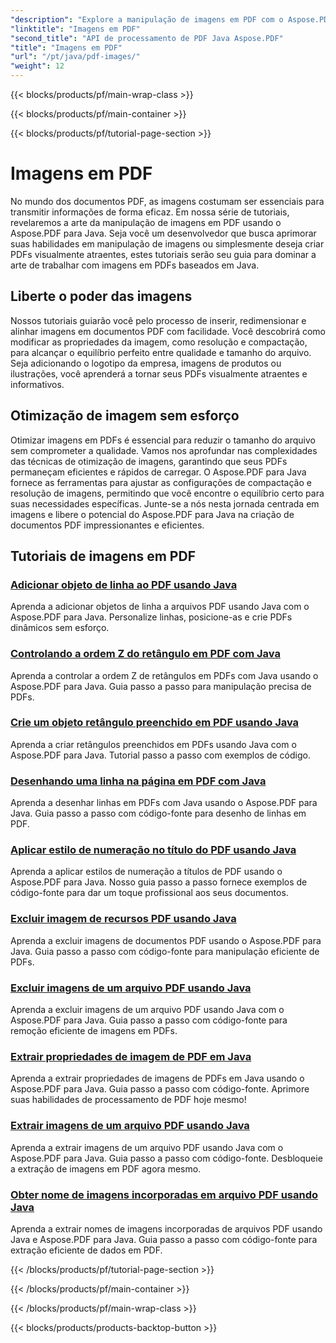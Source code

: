 ```yaml
---
"description": "Explore a manipulação de imagens em PDF com o Aspose.PDF para Java. Aprenda a inserir, modificar e otimizar imagens em PDFs sem esforço."
"linktitle": "Imagens em PDF"
"second_title": "API de processamento de PDF Java Aspose.PDF"
"title": "Imagens em PDF"
"url": "/pt/java/pdf-images/"
"weight": 12
---
```


{{< blocks/products/pf/main-wrap-class >}}

{{< blocks/products/pf/main-container >}}

{{< blocks/products/pf/tutorial-page-section >}}

# Imagens em PDF


No mundo dos documentos PDF, as imagens costumam ser essenciais para transmitir informações de forma eficaz. Em nossa série de tutoriais, revelaremos a arte da manipulação de imagens em PDF usando o Aspose.PDF para Java. Seja você um desenvolvedor que busca aprimorar suas habilidades em manipulação de imagens ou simplesmente deseja criar PDFs visualmente atraentes, estes tutoriais serão seu guia para dominar a arte de trabalhar com imagens em PDFs baseados em Java.

## Liberte o poder das imagens

Nossos tutoriais guiarão você pelo processo de inserir, redimensionar e alinhar imagens em documentos PDF com facilidade. Você descobrirá como modificar as propriedades da imagem, como resolução e compactação, para alcançar o equilíbrio perfeito entre qualidade e tamanho do arquivo. Seja adicionando o logotipo da empresa, imagens de produtos ou ilustrações, você aprenderá a tornar seus PDFs visualmente atraentes e informativos.

## Otimização de imagem sem esforço

Otimizar imagens em PDFs é essencial para reduzir o tamanho do arquivo sem comprometer a qualidade. Vamos nos aprofundar nas complexidades das técnicas de otimização de imagens, garantindo que seus PDFs permaneçam eficientes e rápidos de carregar. O Aspose.PDF para Java fornece as ferramentas para ajustar as configurações de compactação e resolução de imagens, permitindo que você encontre o equilíbrio certo para suas necessidades específicas. Junte-se a nós nesta jornada centrada em imagens e libere o potencial do Aspose.PDF para Java na criação de documentos PDF impressionantes e eficientes.

## Tutoriais de imagens em PDF
### [Adicionar objeto de linha ao PDF usando Java](./add-line-object-to-pdf-using-java/)
Aprenda a adicionar objetos de linha a arquivos PDF usando Java com o Aspose.PDF para Java. Personalize linhas, posicione-as e crie PDFs dinâmicos sem esforço.
### [Controlando a ordem Z do retângulo em PDF com Java](./controlling-z-order-of-rectangle-in-pdf-with-java/)
Aprenda a controlar a ordem Z de retângulos em PDFs com Java usando o Aspose.PDF para Java. Guia passo a passo para manipulação precisa de PDFs.
### [Crie um objeto retângulo preenchido em PDF usando Java](./create-filled-rectangle-object-in-pdf-using-java/)
Aprenda a criar retângulos preenchidos em PDFs usando Java com o Aspose.PDF para Java. Tutorial passo a passo com exemplos de código.
### [Desenhando uma linha na página em PDF com Java](./drawing-line-across-the-page-in-pdf-with-java/)
Aprenda a desenhar linhas em PDFs com Java usando o Aspose.PDF para Java. Guia passo a passo com código-fonte para desenho de linhas em PDF.
### [Aplicar estilo de numeração no título do PDF usando Java](./apply-numbering-style-in-heading-of-pdf-using-java/)
Aprenda a aplicar estilos de numeração a títulos de PDF usando o Aspose.PDF para Java. Nosso guia passo a passo fornece exemplos de código-fonte para dar um toque profissional aos seus documentos.
### [Excluir imagem de recursos PDF usando Java](./delete-image-from-pdf-resources-using-java/)
Aprenda a excluir imagens de documentos PDF usando o Aspose.PDF para Java. Guia passo a passo com código-fonte para manipulação eficiente de PDFs.
### [Excluir imagens de um arquivo PDF usando Java](./delete-images-from-pdf-file-using-java/)
Aprenda a excluir imagens de um arquivo PDF usando Java com o Aspose.PDF para Java. Guia passo a passo com código-fonte para remoção eficiente de imagens em PDFs.
### [Extrair propriedades de imagem de PDF em Java](./extract-image-properties-from-pdf-in-java/)
Aprenda a extrair propriedades de imagens de PDFs em Java usando o Aspose.PDF para Java. Guia passo a passo com código-fonte. Aprimore suas habilidades de processamento de PDF hoje mesmo!
### [Extrair imagens de um arquivo PDF usando Java](./extract-images-from-pdf-file-using-java/)
Aprenda a extrair imagens de um arquivo PDF usando Java com o Aspose.PDF para Java. Guia passo a passo com código-fonte. Desbloqueie a extração de imagens em PDF agora mesmo.
### [Obter nome de imagens incorporadas em arquivo PDF usando Java](./get-name-of-images-embedded-in-pdf-file-using-java/)
Aprenda a extrair nomes de imagens incorporadas de arquivos PDF usando Java e Aspose.PDF para Java. Guia passo a passo com código-fonte para extração eficiente de dados em PDF.

{{< /blocks/products/pf/tutorial-page-section >}}

{{< /blocks/products/pf/main-container >}}

{{< /blocks/products/pf/main-wrap-class >}}

{{< blocks/products/products-backtop-button >}}